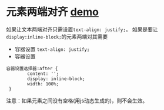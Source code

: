 # 元素两端对齐 [demo](http://htmlpreview.github.io/?https://github.com/iamjoel/front-end-note/blob/master/detail/css/align-justify/demo.html)
如果让文本两端对齐只需设置`text-align: justify;`。
如果是要让`display:inline-block;`的元素两端对其需要
* 容器设置 `text-align: justify;`
* 容器设置
```
容器设置选择器:after {
        content: '';
        display: inline-block;
        width: 100%;
 }
 ```

注意：如果元素之间没有空格(用js动态生成的)，则不会生效。
